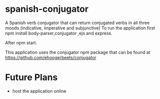 # spanish-conjugator
A Spanish verb conjugator that can return conjugated verbs in all three moods (indicative, imperative and subjunctive)
To run the application first npm install body-parser,conjugator ,ejs and express. 

After npm start. 

This application uses the conjugator npm package that can be found at https://github.com/ehoogerbeets/conjugator

# Future Plans
- host the application online

